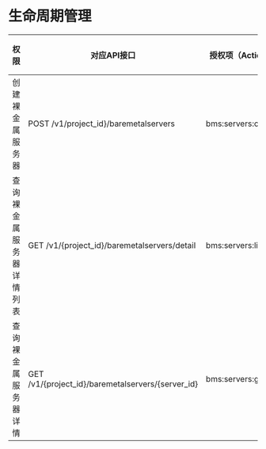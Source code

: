 # 生命周期管理<a name="bms_api_0903"></a>

|权限|对应API接口|授权项（Action）|IAM项目（Project）|企业项目（Enterprise Project）|
|--|--|--|--|--|
|创建裸金属服务器|POST /v1/project_id}/baremetalservers|bms:servers:create|√|√|
|查询裸金属服务器详情列表|GET /v1/{project_id}/baremetalservers/detail|bms:servers:list|√|√|
|查询裸金属服务器详情|GET /v1/{project_id}/baremetalservers/{server_id}|bms:servers:get|√|√|


